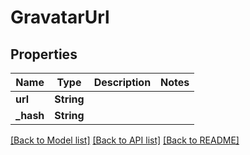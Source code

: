 # GravatarUrl

## Properties
Name | Type | Description | Notes
------------ | ------------- | ------------- | -------------
**url** | **String** |  | 
**_hash** | **String** |  | 

[[Back to Model list]](../README#documentation-for-models) [[Back to API list]](../README#documentation-for-api-endpoints) [[Back to README]](../README)


